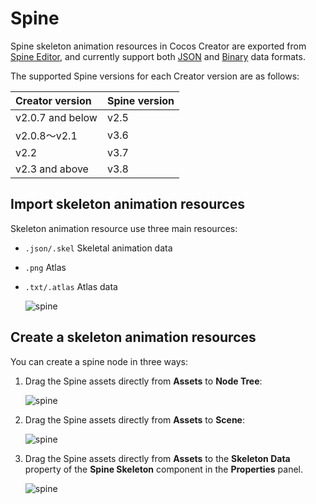 # Spine

Spine skeleton animation resources in Cocos Creator are exported from [Spine Editor](http://esotericsoftware.com/), and currently support both [JSON](http://esotericsoftware.com/spine-export/#JSON) and [Binary](http://esotericsoftware.com/spine-export/#Binary) data formats.

The supported Spine versions for each Creator version are as follows:

| Creator version | Spine version |
| :---------- | :-------- |
| v2.0.7 and below | v2.5 |
| v2.0.8～v2.1     | v3.6 |
| v2.2             | v3.7 |
| v2.3 and above   | v3.8 |

## Import skeleton animation resources

Skeleton animation resource use three main resources:

- `.json/.skel` Skeletal animation data
- `.png`  Atlas
- `.txt/.atlas` Atlas data

  ![spine](spine/import.png)

## Create a skeleton animation resources

You can create a spine node in three ways:

1. Drag the Spine assets directly from **Assets** to **Node Tree**:

    ![spine](spine/create_1.png)

2. Drag the Spine assets directly from **Assets** to **Scene**:

    ![spine](spine/create_2.png)

3. Drag the Spine assets directly from **Assets** to the **Skeleton Data** property of the **Spine Skeleton** component in the **Properties** panel.

   ![spine](spine/create_3.png)
